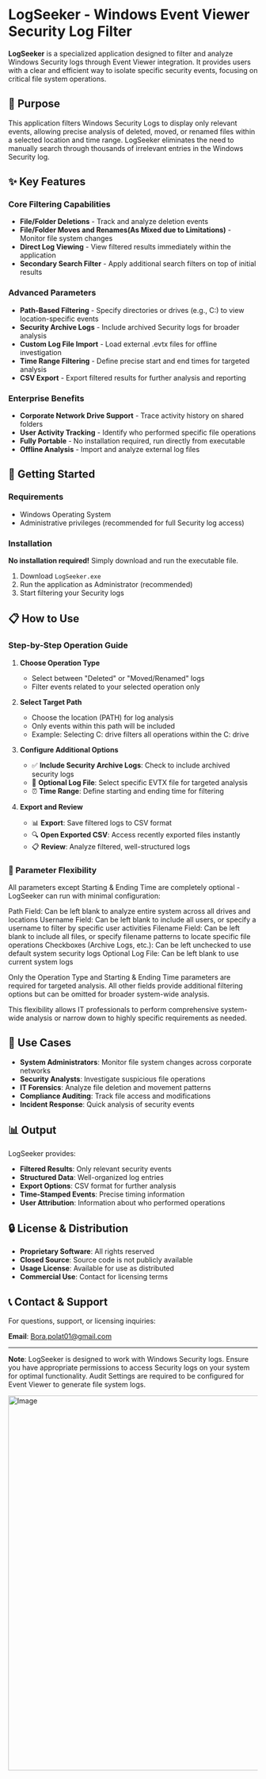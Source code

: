 # LogSeeker - Windows Event Viewer Security Log Filter

**LogSeeker** is a specialized application designed to filter and analyze Windows Security logs through Event Viewer integration. It provides users with a clear and efficient way to isolate specific security events, focusing on critical file system operations.

## 🎯 Purpose

This application filters Windows Security Logs to display only relevant events, allowing precise analysis of deleted, moved, or renamed files within a selected location and time range. LogSeeker eliminates the need to manually search through thousands of irrelevant entries in the Windows Security log.

## ✨ Key Features

### Core Filtering Capabilities
- **File/Folder Deletions** - Track and analyze deletion events
- **File/Folder Moves and Renames(As Mixed due to Limitations)** - Monitor file system changes
- **Direct Log Viewing** - View filtered results immediately within the application
- **Secondary Search Filter** - Apply additional search filters on top of initial results

### Advanced Parameters
- **Path-Based Filtering** - Specify directories or drives (e.g., C:\) to view location-specific events
- **Security Archive Logs** - Include archived Security logs for broader analysis
- **Custom Log File Import** - Load external .evtx files for offline investigation
- **Time Range Filtering** - Define precise start and end times for targeted analysis
- **CSV Export** - Export filtered results for further analysis and reporting

### Enterprise Benefits
- **Corporate Network Drive Support** - Trace activity history on shared folders
- **User Activity Tracking** - Identify who performed specific file operations
- **Fully Portable** - No installation required, run directly from executable
- **Offline Analysis** - Import and analyze external log files

## 🚀 Getting Started

### Requirements
- Windows Operating System
- Administrative privileges (recommended for full Security log access)

### Installation
**No installation required!** Simply download and run the executable file.

1. Download `LogSeeker.exe`
2. Run the application as Administrator (recommended)
3. Start filtering your Security logs

## 📋 How to Use

### Step-by-Step Operation Guide

1. **Choose Operation Type**
   - Select between "Deleted" or "Moved/Renamed" logs
   - Filter events related to your selected operation only

2. **Select Target Path**
   - Choose the location (PATH) for log analysis
   - Only events within this path will be included
   - Example: Selecting C: drive filters all operations within the C: drive

3. **Configure Additional Options**
   - ✅ **Include Security Archive Logs**: Check to include archived security logs
   - 📁 **Optional Log File**: Select specific EVTX file for targeted analysis
   - ⏰ **Time Range**: Define starting and ending time for filtering

4. **Export and Review**
   - 📊 **Export**: Save filtered logs to CSV format
   - 🔍 **Open Exported CSV**: Access recently exported files instantly
   - 📋 **Review**: Analyze filtered, well-structured logs

### 🔧 Parameter Flexibility
All parameters except Starting & Ending Time are completely optional - LogSeeker can run with minimal configuration:

Path Field: Can be left blank to analyze entire system across all drives and locations
Username Field: Can be left blank to include all users, or specify a username to filter by specific user activities
Filename Field: Can be left blank to include all files, or specify filename patterns to locate specific file operations
Checkboxes (Archive Logs, etc.): Can be left unchecked to use default system security logs
Optional Log File: Can be left blank to use current system logs

Only the Operation Type and Starting & Ending Time parameters are required for targeted analysis. All other fields provide additional filtering options but can be omitted for broader system-wide analysis.

This flexibility allows IT professionals to perform comprehensive system-wide analysis or narrow down to highly specific requirements as needed.

## 🎯 Use Cases

- **System Administrators**: Monitor file system changes across corporate networks
- **Security Analysts**: Investigate suspicious file operations
- **IT Forensics**: Analyze file deletion and movement patterns
- **Compliance Auditing**: Track file access and modifications
- **Incident Response**: Quick analysis of security events

## 📊 Output

LogSeeker provides:
- **Filtered Results**: Only relevant security events
- **Structured Data**: Well-organized log entries
- **Export Options**: CSV format for further analysis
- **Time-Stamped Events**: Precise timing information
- **User Attribution**: Information about who performed operations

## 🔒 License & Distribution

- **Proprietary Software**: All rights reserved
- **Closed Source**: Source code is not publicly available
- **Usage License**: Available for use as distributed
- **Commercial Use**: Contact for licensing terms

## 📞 Contact & Support

For questions, support, or licensing inquiries:

**Email**: Bora.polat01@gmail.com

---

**Note**: LogSeeker is designed to work with Windows Security logs. Ensure you have appropriate permissions to access Security logs on your system for optimal functionality. Audit Settings are required to be configured for Event Viewer to generate file system logs.

<img width="1244" height="755" alt="Image" src="https://github.com/user-attachments/assets/4048600d-9186-4860-9aa1-2a675cddc4dc" />

